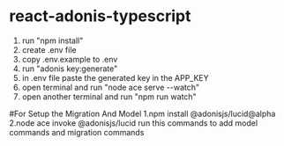 # react-adonis-typescript
  1. run "npm install"
  2. create .env file
  3. copy .env.example to .env
  4. run "adonis key:generate"
  5. in .env file paste the generated key in the APP_KEY
  6. open terminal and run "node ace serve --watch"
  7. open another terminal and run "npm run watch"

#For Setup the Migration And Model
  1.npm install @adonisjs/lucid@alpha
  2.node ace invoke @adonisjs/lucid
  run this commands to add model commands and migration commands
